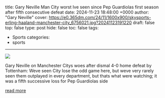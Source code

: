 title: Gary Neville Man City worst Ive seen since Pep Guardiolas first season after fifth consecutive defeat
date: 2024-11-23 18:48:00 +0000
author: "Gary Neville"
cover: https://e0.365dm.com/24/11/1600x900/skysports-erling-haaland-manchester-city_6756021.jpg?20241123191220
draft: false
top: false
type: post
hide: false
toc: false
tags:
  - Sports
categories:
  - sports
---

![](https://e0.365dm.com/24/11/1600x900/skysports-erling-haaland-manchester-city_6756021.jpg?20241123191220)

Gary Neville on Manchester Citys woes after dismal 4-0 home defeat by Tottenham: Weve seen City lose the odd game here, but weve very rarely seen them outplayed in every department, but thats what were watching; it was a fifth successive loss for Pep Guardiolas side

[read more](https://www.skysports.com/football/news/29326/13259506/gary-neville-man-city-worst-ive-seen-since-pep-guardiolas-first-season-after-fifth-consecutive-defeat)
